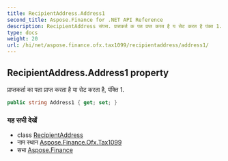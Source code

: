 ```yaml
---
title: RecipientAddress.Address1
second_title: Aspose.Finance for .NET API Reference
description: RecipientAddress संपत्त. प्रप्तकर्त क पत प्रप्त करत है य सेट करत है पंक्त 1.
type: docs
weight: 20
url: /hi/net/aspose.finance.ofx.tax1099/recipientaddress/address1/
---
```

## RecipientAddress.Address1 property

प्राप्तकर्ता का पता प्राप्त करता है या सेट करता है, पंक्ति 1.

```csharp
public string Address1 { get; set; }
```

### यह सभी देखें

* class [RecipientAddress](../)
* नाम स्थान [Aspose.Finance.Ofx.Tax1099](../../recipientaddress/)
* सभा [Aspose.Finance](../../../)


